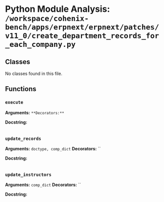# Python Module Analysis: `/workspace/cohenix-bench/apps/erpnext/erpnext/patches/v11_0/create_department_records_for_each_company.py`

## Classes

No classes found in this file.


## Functions

### `execute`
**Arguments:** ``
**Decorators:** ``

**Docstring:**
```

```
### `update_records`
**Arguments:** `doctype, comp_dict`
**Decorators:** ``

**Docstring:**
```

```
### `update_instructors`
**Arguments:** `comp_dict`
**Decorators:** ``

**Docstring:**
```

```

